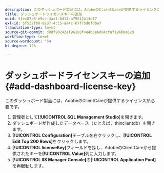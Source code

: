 ```yaml
---
description: このダッシュボード製品には、AdobeのClientCareが提供するライセンスが必要です。
title: ダッシュボードライセンスキーの追加
uuid: 51ec87a8-e9cc-4aa1-8d13-a79612a13d17
exl-id: bf532fb0-9287-4c15-aa4c-07f7bd0fdba7
translation-type: tm+mt
source-git-commit: d9df90242ef96188f4e4b5e6d04cfef196b0a628
workflow-type: tm+mt
source-wordcount: '64'
ht-degree: 12%

---
```


# ダッシュボードライセンスキーの追加{#add-dashboard-license-key}

このダッシュボード製品には、AdobeのClientCareが提供するライセンスが必要です。

1. 管理者として&#x200B;**[!UICONTROL SQL Management Studio]**&#x200B;を開きます。
1. ダッシュボードが作成したデータベース（たとえば、thinclientdb）を開きます。
1. **[!UICONTROL Configuration]**&#x200B;テーブルを右クリックし、**[!UICONTROL Edit Top 200 Rows]**&#x200B;をクリックします。
1. **[!UICONTROL licenseKey]**&#x200B;フィールドを探し、AdobeのClientCareから提供されたキーを&#x200B;**[!UICONTROL Value]**&#x200B;列に入力します。
1. **[!UICONTROL IIS Manager Console]**&#x200B;の&#x200B;**[!UICONTROL Application Pool]**&#x200B;を再起動します。
